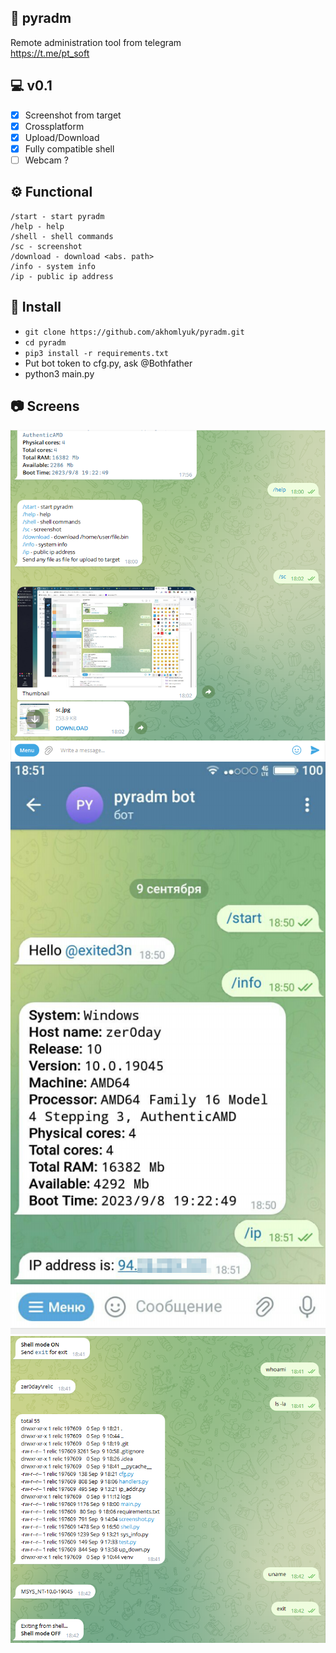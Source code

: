 ## 🔮 pyradm
Remote administration tool from telegram\
https://t.me/pt_soft

## 💻 v0.1
- [X] Screenshot from target
- [X] Crossplatform
- [X] Upload/Download
- [X] Fully compatible shell
- [ ] Webcam ?

## ⚙️ Functional

```
/start - start pyradm
/help - help
/shell - shell commands
/sc - screenshot
/download - download <abs. path>
/info - system info
/ip - public ip address
```

## 📘 Install
* `git clone https://github.com/akhomlyuk/pyradm.git`
* `cd pyradm`
* `pip3 install -r requirements.txt`
* Put bot token to cfg.py, ask @Bothfather
* python3 main.py

## 📷 Screens
![pyadm.png](static/pyadm.png)
![mobile.png](static/mobile.png)
![shell.png](static/shell.png)